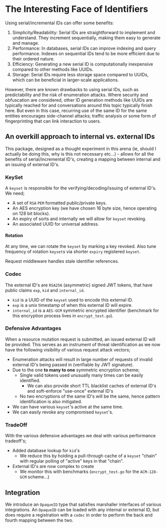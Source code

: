 # The Interesting Face of Identifiers
Using serial/incremental IDs can offer some benefits:

1. Simplicity/Readability: Serial IDs are straightforward to implement and understand. They increment sequentially, making them easy to generate and manage.
2. Performance: In databases, serial IDs can improve indexing and query performance. Indexes on sequential IDs tend to be more efficient due to their ordered nature.
3. Efficiency: Generating a new serial ID is computationally inexpensive compared to other methods like UUIDs.
4. Storage: Serial IDs require less storage space compared to UUIDs, which can be beneficial in larger-scale applications.

However, there are known drawbacks to using serial IDs, such as predictability and the risk of enumeration attacks. Where security and obfuscation are considered, other ID generation methods like UUIDs are typically reached for and conversations around this topic typically finish here. But even in this case, recurring use of the same ID for the same entities encourages side-channel attacks; traffic analysis or some form of fingerprinting that can link interaction to users.

## An overkill approach to internal vs. external IDs
This package, designed as a thought experiment in this arena (ie, should I actually be doing this, why is this not necessary etc...) - allows for all the benefits of serial/incremental ID's, creating a mapping between internal and an issuing of external ID's.

### KeySet
A `keyset` is responsible for the verifying/decoding/issuing of external ID's. We need;
- A set of `RSA` `PEM` formatted public/private keys.
- An AES encryption key (we have chosen 16 byte size, hence operating on 128 bit blocks).
- An expiry of sorts and internally we will allow for `keyset` revoking.
- An associated UUID for universal address.

#### Rotation
At any time, we can rotate the `keyset` by marking a key revoked. Also tune frequency of rotation `keyset`s via shorter `expiry` registered `keyset`.

Request middleware handles stale identifier references.

### Codec
The external ID's are `RSA256` (asymmetric) signed JWT tokens, that have public claims `exp`, `kid` and `internal_id`.

- `kid` is a UUID of the `keyset` used to encode this external ID.
- `exp` is a unix timestamp of when this external ID will expire.
- `internal_id` is a `AES-GCM` symmetric encrypted identifier (benchmark for this encryption process lives in `encrypt_test.go`).

### Defensive Advantages
When a resource mutation request is submitted, an issued external ID will be provided. This serves as an instrument of threat identification as we now have the following visibility of various request attack vectors;

- Enumeration attacks will result in large number of requests of invalid external ID's being passed in (verifiable by JWT signature).
- Due to the one **to many to one** symmetric encryption scheme;
    - Single valid tokens used unusually many times can be easily identified.
        - We can also provide short TTL blacklist caches of external ID's and soft-enforce "use-once" external ID's
    - No two encryptions of the same ID's will be the same, hence pattern identification is also mitigated.
- We can have various `keyset`'s active at the same time.
- We can easily revoke any compromised `keyset`'s.

### TradeOff
With the various defensive advantages we deal with various performance tradeoff's;
- Added database lookup for `kid`'s
    - We reduce this by holding a pull-through cache of a `keyset` "chain" with regular polling of "active" keys in that "chain".
- External ID's are now complex to create
    - We monitor this with benchmarks (`encrypt_test.go` for the `ACM-128-GCM` scheme...)

## Integration
We introduce an `OpaqueID` type that satisfies marshaller interfaces of various integrations. An `OpaqueID` can be loaded with any internal or external ID, but does require a registration with a `codec` in order to perform the back and fourth mapping between the two.
